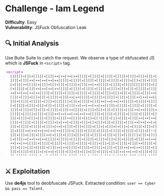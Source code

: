 # Challenge - Iam Legend

**Difficulty**: Easy  
**Vulnerability**: JSFuck Obfuscation Leak

## 🔍 Initial Analysis
Use Buite Suite to catch the request. We observe a type of obfuscated JS which is **JSFuck** in `<script>` tag.

![strange text](../assets/images/CyberTalent/img-3.1.png)

## ⚔️ Exploitation
Use **de4js** tool to deobfuscate JSFuck.
Extracted condition: `user == Cyber && pass == Talent`.